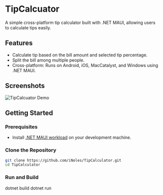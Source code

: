 # TipCalcuator

A simple cross-platform tip calculator built with .NET MAUI, allowing users to calculate tips easily.

## Features

- Calculate tip based on the bill amount and selected tip percentage.
- Split the bill among multiple people.
- Cross-platform: Runs on Android, iOS, MacCatalyst, and Windows using .NET MAUI.

## Screenshots

![TipCalcuator Demo](https://raw.githubusercontent.com/iNoles/TipCalcuator/main/screenshots/maui-desktop.png)

## Getting Started

### Prerequisites

- Install [.NET MAUI workload](https://docs.microsoft.com/en-us/dotnet/maui/get-started/installation) on your development machine.

### Clone the Repository

```bash
git clone https://github.com/iNoles/TipCalculator.git
cd TipCalculator
```

### Run and Build

dotnet build
dotnet run
